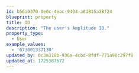 ```yaml
---
id: b56a9370-0e0c-4eac-9404-a8d815a38f24
blueprint: property
title: ID
description: "The user's Amplitude ID."
property_type:
  - User
example_values:
  - '673001337130'
updated_by: 0c3a318b-936a-4cbd-8fdf-771a90c297f0
updated_at: 1725387672
---
```

